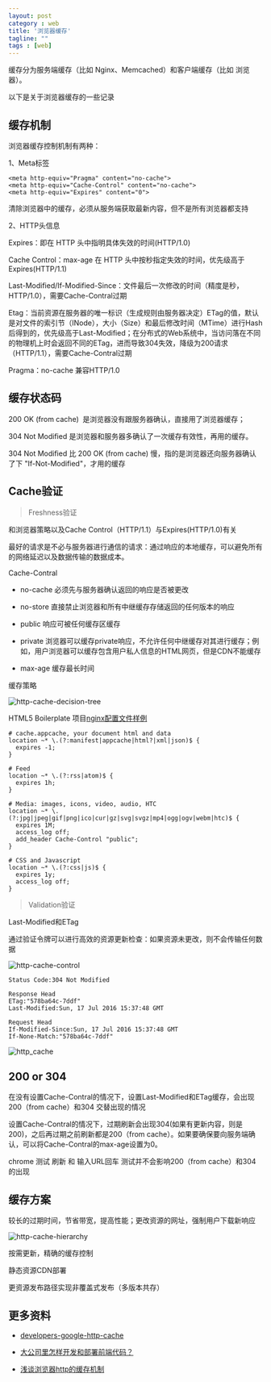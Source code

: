 ```yaml
---
layout: post
category : web
title: '浏览器缓存'
tagline: ""
tags : [web]
---
```


缓存分为服务端缓存（比如 Nginx、Memcached）和客户端缓存（比如 浏览器）。

以下是关于浏览器缓存的一些记录

## 缓存机制

浏览器缓存控制机制有两种：

1、Meta标签

```
<meta http-equiv="Pragma" content="no-cache">
<meta http-equiv="Cache-Control" content="no-cache">
<meta http-equiv="Expires" content="0">
```

<!--break-->

清除浏览器中的缓存，必须从服务端获取最新内容，但不是所有浏览器都支持

2、HTTP头信息

Expires：即在 HTTP 头中指明具体失效的时间(HTTP/1.0)

Cache Control：max-age 在 HTTP 头中按秒指定失效的时间，优先级高于Expires(HTTP/1.1)

Last-Modified/If-Modified-Since：文件最后一次修改的时间（精度是秒，HTTP/1.0），需要Cache-Contral过期

Etag：当前资源在服务器的唯一标识（生成规则由服务器决定）ETag的值，默认是对文件的索引节（INode），大小（Size）和最后修改时间（MTime）进行Hash后得到的，优先级高于Last-Modified；在分布式的Web系统中，当访问落在不同的物理机上时会返回不同的ETag，进而导致304失效，降级为200请求（HTTP/1.1），需要Cache-Contral过期

Pragma：no-cache 兼容HTTP/1.0

## 缓存状态码

200 OK (from cache)  是浏览器没有跟服务器确认，直接用了浏览器缓存；

304 Not Modified 是浏览器和服务器多确认了一次缓存有效性，再用的缓存。

304 Not Modified 比 200 OK (from cache) 慢，指的是浏览器还向服务器确认了下 "If-Not-Modified"，才用的缓存

## Cache验证

> Freshness验证

和浏览器策略以及Cache Control（HTTP/1.1）与Expires(HTTP/1.0)有关

最好的请求是不必与服务器进行通信的请求：通过响应的本地缓存，可以避免所有的网络延迟以及数据传输的数据成本。

Cache-Contral

- no-cache 必须先与服务器确认返回的响应是否被更改

- no-store 直接禁止浏览器和所有中继缓存存储返回的任何版本的响应

- public 响应可被任何缓存区缓存

- private 浏览器可以缓存private响应，不允许任何中继缓存对其进行缓存；例如，用户浏览器可以缓存包含用户私人信息的HTML网页，但是CDN不能缓存

- max-age 缓存最长时间

缓存策略

![http-cache-decision-tree](/images/201607/http-cache-decision-tree.png)

HTML5 Boilerplate 项目[nginx配置文件样例](https://github.com/h5bp/server-configs-nginx)

```
# cache.appcache, your document html and data
location ~* \.(?:manifest|appcache|html?|xml|json)$ {
  expires -1;
}

# Feed
location ~* \.(?:rss|atom)$ {
  expires 1h;
}

# Media: images, icons, video, audio, HTC
location ~* \.(?:jpg|jpeg|gif|png|ico|cur|gz|svg|svgz|mp4|ogg|ogv|webm|htc)$ {
  expires 1M;
  access_log off;
  add_header Cache-Control "public";
}

# CSS and Javascript
location ~* \.(?:css|js)$ {
  expires 1y;
  access_log off;
}
```

> Validation验证

Last-Modified和ETag

通过验证令牌可以进行高效的资源更新检查：如果资源未更改，则不会传输任何数据

![http-cache-control](/images/201607/http-cache-control.png)

```
Status Code:304 Not Modified

Response Head
ETag:"578ba64c-7ddf"
Last-Modified:Sun, 17 Jul 2016 15:37:48 GMT

Request Head
If-Modified-Since:Sun, 17 Jul 2016 15:37:48 GMT
If-None-Match:"578ba64c-7ddf"
```

![http_cache](/images/201607/http_cache.png)

## 200 or 304

在没有设置Cache-Contral的情况下，设置Last-Modified和ETag缓存，会出现200（from cache）和304 交替出现的情况

设置Cache-Contral的情况下，过期刷新会出现304(如果有更新内容，则是200)，之后再过期之前刷新都是200（from cache）。如果要确保要向服务端确认，可以将Cache-Contral的max-age设置为0。

chrome 测试 刷新 和 输入URL回车 测试并不会影响200（from cache）和304 的出现

## 缓存方案

较长的过期时间，节省带宽，提高性能；更改资源的网址，强制用户下载新响应

![http-cache-hierarchy](/images/201607/http-cache-hierarchy.png)

按需更新，精确的缓存控制

静态资源CDN部署

更资源发布路径实现非覆盖式发布（多版本共存）

## 更多资料

- [developers-google-http-cache](https://developers.google.com/web/fundamentals/performance/optimizing-content-efficiency/http-caching)

- [大公司里怎样开发和部署前端代码？](https://www.zhihu.com/question/20790576/answer/32602154?utm_campaign=webshare&utm_source=weibo&utm_medium=zhihu)

- [浅谈浏览器http的缓存机制](http://www.cnblogs.com/vajoy/p/5341664.html)
